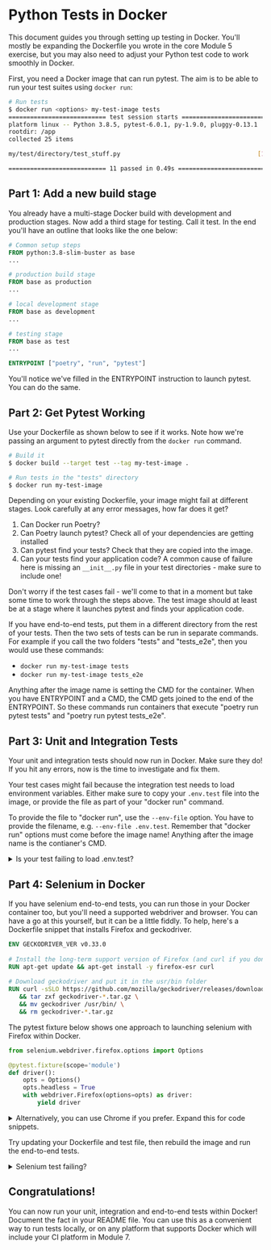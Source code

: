 # Python Tests in Docker

This document guides you through setting up testing in Docker. You'll mostly be expanding the Dockerfile you wrote in the core Module 5 exercise, but you may also need to adjust your Python test code to work smoothly in Docker.

First, you need a Docker image that can run pytest. The aim is to be able to run your test suites using `docker run`:

```bash
# Run tests
$ docker run <options> my-test-image tests
=========================== test session starts ===========================
platform linux -- Python 3.8.5, pytest-6.0.1, py-1.9.0, pluggy-0.13.1
rootdir: /app
collected 25 items

my/test/directory/test_stuff.py                                      [100%]

=========================== 11 passed in 0.49s ============================
```

## Part 1: Add a new build stage

You already have a multi-stage Docker build with development and production stages. Now add a third stage for testing. Call it test. In the end you'll have an outline that looks like the one below:

```dockerfile
# Common setup steps
FROM python:3.8-slim-buster as base
...

# production build stage
FROM base as production
...

# local development stage
FROM base as development
...

# testing stage
FROM base as test
...

ENTRYPOINT ["poetry", "run", "pytest"]
```

You'll notice we've filled in the ENTRYPOINT instruction to launch pytest. You can do the same.

## Part 2: Get Pytest Working

Use your Dockerfile as shown below to see if it works. Note how we're passing an argument to pytest directly from the `docker run` command.

```bash
# Build it
$ docker build --target test --tag my-test-image .

# Run tests in the "tests" directory
$ docker run my-test-image
```

Depending on your existing Dockerfile, your image might fail at different stages. Look carefully at any error messages, how far does it get?
1. Can Docker run Poetry?
2. Can Poetry launch pytest? Check all of your dependencies are getting installed
3. Can pytest find your tests? Check that they are copied into the image.
4. Can your tests find your application code? A common cause of failure here is missing an `__init__.py` file in your test directories - make sure to include one!

Don't worry if the test cases fail - we'll come to that in a moment but take some time to work through the steps above. The test image should at least be at a stage where it launches pytest and finds your application code. 

If you have end-to-end tests, put them in a different directory from the rest of your tests. Then the two sets of tests can be run in separate commands. For example if you call the two folders "tests" and "tests_e2e", then you would use these commands:
- `docker run my-test-image tests`
- `docker run my-test-image tests_e2e`

Anything after the image name is setting the CMD for the container. When you have ENTRYPOINT and a CMD, the CMD gets joined to the end of the ENTRYPOINT. So these commands run containers that execute "poetry run pytest tests" and "poetry run pytest tests_e2e". 

## Part 3: Unit and Integration Tests

Your unit and integration tests should now run in Docker. Make sure they do! If you hit any errors, now is the time to investigate and fix them.

Your test cases might fail because the integration test needs to load environment variables. Either make sure to copy your `.env.test` file into the image, or provide the file as part of your "docker run" command.

To provide the file to "docker run", use the `--env-file` option. You have to provide the filename, e.g. `--env-file .env.test`. Remember that "docker run" options must come before the image name! Anything after the image name is the contianer's CMD.

<details markdown="1"><summary>Is your test failing to load .env.test?</summary>
On some machines, you may find that pytest is unable to use the load_dotenv function inside Docker. Work around that fact by handing the exception and passing in the .env.test file in your "docker run" command instead.

```python
    try:
        file_path = find_dotenv('.env.test')
        load_dotenv(file_path, override=True)
    except OSError:
        print('Failed to load dotenv')
```

Alternatively, if you see an error suggesting that Python is trying to load your `.env.test` file from a path matching your host machine (for example, `C:\DevOps\DevOps-Course-Starter\.env.test` or anything with your username in) this might suggest that some cached information from your host has been transferred inside your container. Ensure you have a `.dockerignore` file with the following entries to avoid that, and rebuild your image:
```
**/__pycache__
**/.pytest_cache
```
</details>

## Part 4: Selenium in Docker

If you have selenium end-to-end tests, you can run those in your Docker container too, but you'll need a supported webdriver and browser. You can have a go at this yourself, but it can be a little fiddly. To help, here's a Dockerfile snippet that installs Firefox and geckodriver.

```dockerfile
ENV GECKODRIVER_VER v0.33.0
 
# Install the long-term support version of Firefox (and curl if you don't have it already)
RUN apt-get update && apt-get install -y firefox-esr curl
  
# Download geckodriver and put it in the usr/bin folder
RUN curl -sSLO https://github.com/mozilla/geckodriver/releases/download/${GECKODRIVER_VER}/geckodriver-${GECKODRIVER_VER}-linux64.tar.gz \
   && tar zxf geckodriver-*.tar.gz \
   && mv geckodriver /usr/bin/ \
   && rm geckodriver-*.tar.gz
```

The pytest fixture below shows one approach to launching selenium with Firefox within Docker.

```python
from selenium.webdriver.firefox.options import Options

@pytest.fixture(scope='module')
def driver():
    opts = Options()
    opts.headless = True
    with webdriver.Firefox(options=opts) as driver:
        yield driver
```

<details markdown="1"><summary>Alternatively, you can use Chrome if you prefer. Expand this for code snippets.</summary>

```Dockerfile
RUN apt-get update -qqy && apt-get install -qqy wget gnupg unzip
# Install Chrome
RUN wget -q -O - https://dl-ssl.google.com/linux/linux_signing_key.pub | apt-key add - \
  && echo "deb http://dl.google.com/linux/chrome/deb/ stable main" >> /etc/apt/sources.list.d/google-chrome.list \
  && apt-get update -qqy \
  && apt-get -qqy install google-chrome-stable \
  && rm /etc/apt/sources.list.d/google-chrome.list \
  && rm -rf /var/lib/apt/lists/* /var/cache/apt/*

# No need to install Chromedriver, as long as Selenium is >= v4.11
```

And here are the options you need in your Python code:

```python
@pytest.fixture(scope='module')
def driver():
    opts = webdriver.ChromeOptions()
    opts.add_argument('--headless')
    opts.add_argument('--no-sandbox')
    opts.add_argument('--disable-dev-shm-usage')
    with webdriver.Chrome(options=opts) as driver:
        yield driver
```

</details>

Try updating your Dockerfile and test file, then rebuild the image and run the end-to-end tests.

<details markdown="1"><summary>Selenium test failing?</summary>

Common issues:
- Make sure you are not copying your own geckodriver or chromedriver file into the image
- The possible issue with load_dotenv from part 2 applies to your selenium test as well 
- Your .env file should not copied into the Dockerfile, so make sure to provide it as part of the "docker run" command correctly. You can also provide individual environment variables with the `-e` option. For example `docker run -e TRELLO_KEY=foo -e TRELLO_TOKEN=bar my-test-image tests_e2e`
- Check your credentials are set in the .env file correctly. Docker is stricter than load_dotenv - the `.env` file is not a Python file and should have lines of the form `FOO=bar` without quotes around the value or spaces around the equals sign. Check there are no trailing spaces at the end of lines either!

</details>

## Congratulations!

You can now run your unit, integration and end-to-end tests within Docker! Document the fact in your README file. You can use this as a convenient way to run tests locally, or on any platform that supports Docker which will include your CI platform in Module 7.
